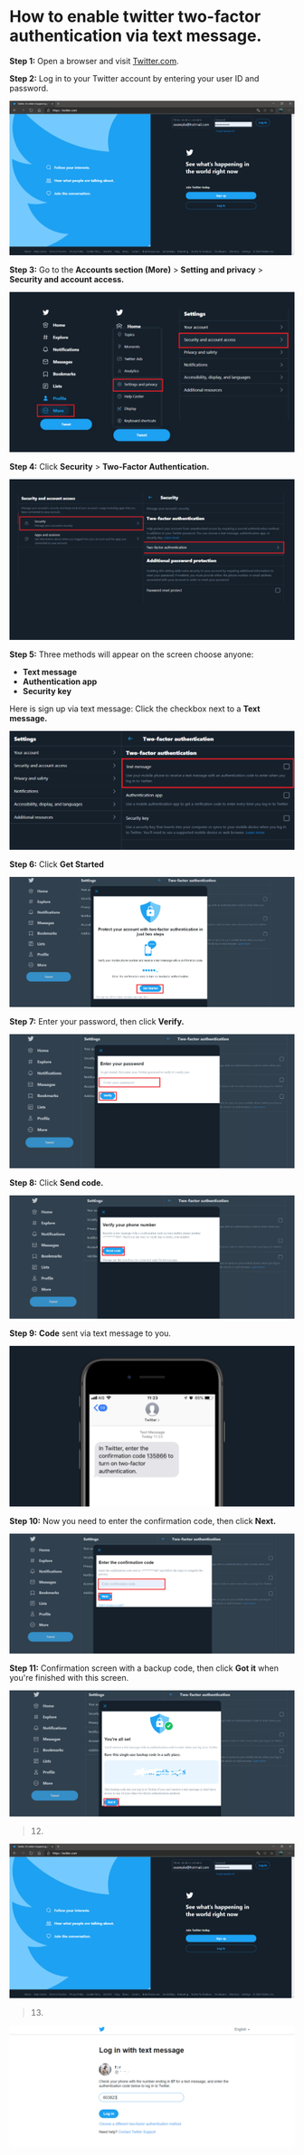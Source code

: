 # How to enable twitter two-factor authentication via text message.

**Step 1:** Open a browser and visit [Twitter.com](https://twitter.com).

**Step 2:** Log in to your Twitter account by entering your user ID and password.

![](images/01.png)

**Step 3:** Go to the **Accounts section (More)** > **Setting and privacy** > **Security and account access.**

![](images/02.png)

**Step 4:** Click **Security** > **Two-Factor Authentication.** 

![](images/03.png) 

**Step 5:** Three methods will appear on the screen choose anyone:
- **Text message**
- **Authentication app**
- **Security key**

Here is sign up via text message: Click the checkbox next to a **Text message.**

![](images/06.png)

**Step 6:** Click **Get Started** 

![](images/07.png)

**Step 7:** Enter your password, then click **Verify.**

![](images/08.png)

**Step 8:** Click **Send code.**

![](images/09.png)

**Step 9:** **Code** sent via text message to you. 

![](images/09-1.png)

**Step 10:**  Now you need to enter the confirmation code,  then click **Next.** 

![](images/10.png)

**Step 11:** Confirmation screen with a backup code, then click **Got it** when you're finished with this screen.

![](images/11.png)

>  12. 

![](images/13.png)

>  13. 

![](images/14.png)

